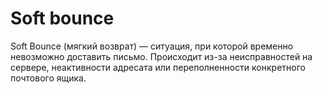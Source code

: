 # Soft bounce

Soft Bounce (мягкий возврат) — ситуация, при которой временно невозможно доставить письмо. Происходит из-за неисправностей на сервере, неактивности адресата или переполненности конкретного почтового ящика.
